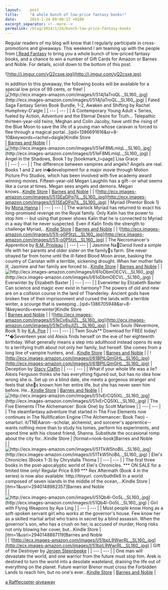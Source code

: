 ```yaml
---
layout:    post
title:     "A whole bunch of low-price fantasy books!"
date:      2014-1-24 09:00:17 +0100
excerpt_separator: <!--more-->
permalink: /blog/2014/1/24/bunch-low-price-fantasy-books
---
```


Regular readers of my blog will know that I regularly participate in cross-promotions and giveaways. This weekend I am teaming up with the people from [I Read Fantasy](https://www.facebook.com/pages/I-Read-Fantasy/593776737335196) to bring you a whole bunch of low-priced fantasy books, and a chance to win a number of Gift Cards for Amazon or Barnes and Noble. For details, scroll down to the bottom of this post.

<!--more-->
![http://i.imgur.com/yQ2csxe.jpg](http://i.imgur.com/yQ2csxe.jpg)

In addition to this giveaway, the following books will be available for a special low price of 99 cents, or free!
| ![http://ecx.images-amazon.com/images/I/514j1aTroQL._SL160_.jpg](http://ecx.images-amazon.com/images/I/514j1aTroQL._SL160_.jpg) | Fated Saga Fantasy Series Book Bundle, 1-2, Awaken and Shifting by [ Rachel Humphrey-D'aigle](http://www.facebook.com/livinginfantasyland) |
| --- | --- |
| A Contemporary Young Adult + Series, fueled by Action, Adventure and the Eternal Desire for Truth... Telepathic thirteen-year-old twins, Meghan and Colin Jacoby, have until the rising of the Blue Moon to save the life of a young man whose caravan is forced to flee through a magical portal...[qid=1386691616&amp;sr=8-10&amp;keywords=rachel+daigle]Kindle Store](http://www.amazon.com/Fantasy-Series-Bundle-Awaken-Shifting-ebook/dp/B0098B6Y6Q/ref=sr_1_10?ie=UTF8[#amp) | [Barnes and Noble](http://www.barnesandnoble.com/w/fated-saga-fantasy-series-book-bundle-1-2-awaken-and-shifting-rachel-humphrey-daigle/1117050958?ean=2940015441192) |
| ![http://ecx.images-amazon.com/images/I/51eF8MLmlqL._SL160_.jpg](http://ecx.images-amazon.com/images/I/51eF8MLmlqL._SL160_.jpg) | Angel in the Shadows, Book 1 by [bookmark_t=page] Lisa Grace](http://www.facebook.com/pages/Lisa-Grace-Books/168413739714?ref=hl[#amp) |
| --- | --- |
| The difference between vampires and angels? Angels are real. Books 1 and 2 are in�development for a major movie through Motion Picture Pro Studios, which has been involved with five academy award winning movies. Fifteen-year-old Megan Laughlin has a gift--or what seems like a curse at times. Megan sees angels and demons. Megan knows...[Kindle Store](http://www.amazon.com/dp/B0052AI5W8) | [Barnes and Noble](http://www.barnesandnoble.com/w/angel-in-the-shadows-book-1-by-lisa-grace-lisa-grace/1111473681?ean=2940044990579) |
| ![http://ecx.images-amazon.com/images/I/51SEaDPq7jL._SL160_.jpg](http://ecx.images-amazon.com/images/I/51SEaDPq7jL._SL160_.jpg) | Myriad (Prentor Book 1) by [ Mona Hanna](http://www.facebook.com/monahannafantasy) |
| --- | --- |
| The warlock Myriad has returned to exact his long-promised revenge on the Royal family. Only Kalin has the power to stop him -- but using that power shows Kalin that he is connected to Myriad in a way that he never suspected. Even if Kalin finds the strength to challenge Myriad,...[Kindle Store](http://www.amazon.com/gp/product/B008W8P1EW) | [Barnes and Noble](http://www.barnesandnoble.com/w/myriad-mona-hanna/1112888287?ean=2940044804623) |
| ![http://ecx.images-amazon.com/images/I/51I-o0P5tzL._SL160_.jpg](http://ecx.images-amazon.com/images/I/51I-o0P5tzL._SL160_.jpg) | The Necromancer's Apprentice by [ R.M. Prioleau](http://www.facebook.com/rmprioleau) |
| --- | --- |
| Jasmine NaDarod lived a simple life with her parents and older sister on the familys farm. She never strayed far from home until the ill-fated Blood Moon arose, basking the country of Caristan with a terrible, sickening drought. When her mother falls ill, Jasmine and her family are forced to...[Kindle Store](http://www.amazon.com/dp/B004VS977E/?tag=rmprioleau-20) | [Barnes and Noble](http://www.barnesandnoble.com/w/the-necromancers-apprentice-rm-prioleau/1030778498) |
| ![http://ecx.images-amazon.com/images/I/61oDbmOECVL._SL160_.jpg](http://ecx.images-amazon.com/images/I/61oDbmOECVL._SL160_.jpg) | Everwinter by [ Elizabeth Baxter](http://www.facebook.com/elizabethbaxterauthor?ref=hl#) |
| --- | --- |
| Everwinter by Elizabeth Baxter Can science and magic ever exist in harmony? The powers of old and new are on a collision course in the land of Thanderley. Ancient gods have broken free of their imprisonment and cursed the lands with a terrible winter, a scourge that is sweeping...[qid=1386705948&amp;sr=8-1&amp;keywords=everwinter]Kindle Store](http://www.amazon.com/Everwinter-Wrath-Northmen-fantasy-novel-ebook/dp/B00A9D0HMO/ref=sr_1_1?ie=UTF8[#amp) | [Barnes and Noble](http://www.barnesandnoble.com/w/everwinter-elizabeth-baxter/1114796484?ean=2940148871491) |
| ![http://ecx.images-amazon.com/images/I/51kCv6vJIZL._SL160_.jpg](http://ecx.images-amazon.com/images/I/51kCv6vJIZL._SL160_.jpg) | Twin Souls (Nevermore, Book 1) by [ K.A. Poe](http://www.facebook.com/kaylapoe) |
| --- | --- |
| Twin Souls** Download for FREE today! **�Seventeen year old Alexis finds herself on the eve of her eighteenth birthday. What generally means a step into adulthood instead opens its way to a terrifying truth about not only her family, but herself. She comes from a long line of vampire hunters, and...[Kindle Store](http://www.amazon.com/Twin-Souls-Nevermore-Book-Vampire-ebook/dp/B007Q4JDEM) | [Barnes and Noble](http://www.barnesandnoble.com/w/twin-souls-ka-poe/1114042886?ean=2940045120722) |
| ![http://ecx.images-amazon.com/images/I/61BPtLQmGHL._SL160_.jpg](http://ecx.images-amazon.com/images/I/61BPtLQmGHL._SL160_.jpg) | Deception by [ Stacy Claflin](http://www.facebook.com/stacy.claflin.author) |
| --- | --- |
| What if your whole life was a lie? Alexis Ferguson thinks she has everything figured out, but has no idea how wrong she is. Set up on a blind date, she meets a gorgeous stranger and feels that shes known him her entire life, but she has never seen him before. He...[Kindle Store](http://www.amazon.com/gp/product/B00ADWBNDS/) | [Barnes and Noble](http://www.barnesandnoble.com/w/deception-stacy-claflin/1113886708?ean=2940015828832) |
| ![http://ecx.images-amazon.com/images/I/51vErCQ5lXL._SL160_.jpg](http://ecx.images-amazon.com/images/I/51vErCQ5lXL._SL160_.jpg) | The Five Elements (The Alchemancer: Book One) by [ Scott Marlowe](http://www.facebook.com/pages/Scott-Marlowe/226137014141526?ref=hl) |
| --- | --- |
| The steamfantasy adventure that started in The Five Elements now continues in The Nullification Engine (The Alchemancer: Book Two) - smarturl. it/TNEAaron--scholar, alchemist, and sorcerer's apprentice--wants nothing more than to study his tomes, perform his experiments, and spend time with his closest friend, Shanna. Substitute the occasional romp about the city for...[Kindle Store](http://www.amazon.com/exec/obidos/ASIN/B0044KM17C) | [format=nook-book]Barnes and Noble](http://www.barnesandnoble.com/w/five-elements-scott-marlowe/1100093055?ean=2940012692610[#amp) |
| ![http://ecx.images-amazon.com/images/I/51TkW5hoBiL._SL160_.jpg](http://ecx.images-amazon.com/images/I/51TkW5hoBiL._SL160_.jpg) | Elei's Chronicles (Books 1-3) by [ Chrystalla Thoma](http://www.facebook.com/AuthorChrystallaThoma) |
| --- | --- |
| The first three books in the post-apocalyptic world of Elei's Chronicles. *** ON SALE for a limited time only! Regular Price 6.99 *** Rex Aftermath (Book 4 in the series) is now also available: http://tinyurl. com/buth6k6 In a world composed of seven islands in the middle of the ocean,...[Kindle Store](http://www.amazon.com/Eleis-Chronicles-Books-Chrystalla-Thoma-ebook/dp/B00GLNTGS2) | [itm=1&amp;usri=2940148982357]Barnes and Noble](http://www.barnesandnoble.com/w/eleis-chronicles-chrystalla-thoma/1117649344?ean=2940148982357[#amp) |
| ![http://ecx.images-amazon.com/images/I/51Qb4l-Oo5L._SL160_.jpg](http://ecx.images-amazon.com/images/I/51Qb4l-Oo5L._SL160_.jpg) | Girl with Flying Weapons by [ Aya Ling](http://www.facebook.com/pages/Aya-Ling/1436250639924468) |
| --- | --- |
| Most people know Hong as a soft-spoken servant girl who works at the governor's house. Few know her as a skilled martial artist who trains in secret by a blind assassin. When the governor's son, who has a crush on her, is accused of murder, Hong risks not only blowing her cover, but...[Kindle Store](http://www.amazon.com/dp/B00HB8Z9HS) | [itm=1&amp;usri=2940148887119]Barnes and Noble](http://www.barnesandnoble.com/w/girl-with-flying-weapons-aya-ling/1117701238?ean=2940148887119[#amp) |
| ![http://ecx.images-amazon.com/images/I/51bpL9WwrRL._SL160_.jpg](http://ecx.images-amazon.com/images/I/51bpL9WwrRL._SL160_.jpg) | Gift of the Destroyer by [ Jeroen Steenbeeke](http://www.facebook.com/jeroen.steenbeeke.author) |
| --- | --- |
| One man will devastate the world, and one warrior from the future must stop him. Arek is destined to turn the world into a desolate wasteland, draining the life out of everything on the planet. Future warrior Brenor must cross the Forbidden Lands to reach him, but no one's ever...[Kindle Store](http://www.amazon.com/dp/B0063UB58W) | [Barnes and Noble](http://www.barnesandnoble.com/w/gift-of-the-destroyer-jeroen-steenbeeke/1107713034?ean=9781291612509) |

[a Rafflecopter giveaway](http://www.rafflecopter.com/rafl/display/555cef22/)
